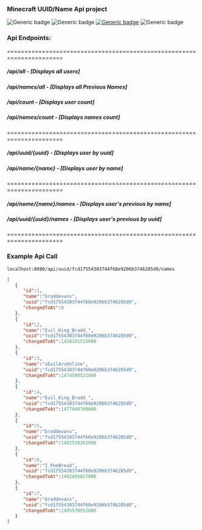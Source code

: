 ### Minecraft UUID/Name Api project
![Generic badge](https://img.shields.io/badge/spring_Version-2.3.1-red.svg?style=for-the-badge&logo=spring)
![Generic badge](https://img.shields.io/badge/project_language_level-java_11-green.svg?style=for-the-badge&logo=spring)
[![Generic badge](https://img.shields.io/badge/Spring_Share_Url-Click_Here-green.svg?style=for-the-badge&logo=spring)](https://start.spring.io/#!type=gradle-project&language=java&platformVersion=2.3.1.RELEASE&packaging=jar&jvmVersion=11&groupId=uk.co.breadhub&artifactId=mcapi&name=mcapi&description=Minecraft%20UserName%2FUUID%20API&packageName=uk.co.breadhub.mcapi&dependencies=devtools,lombok,configuration-processor,session,web,thymeleaf,mustache,jdbc,mysql,batch,codecentric-spring-boot-admin-server)
![Generic badge](https://img.shields.io/badge/Maintainer-braddevans-blue.svg?style=for-the-badge)

### Api Endpoints: 

====================================================================== 
#####    /api/all            -   [Displays all users]
#####    /api/names/all      -   [Displays all Previous Names]
#####    /api/count          -   [Displays user count]
#####    /api/names/count    -   [Displays names count]

======================================================================
#####    /api/uuid/{uuid}         -   [Displays user by uuid]
#####    /api/name/{name}         -   [Displays user by name]

======================================================================
#####    /api/name/{name}/names   -   [Displays user's previous by name]
#####    /api/uuid/{uuid}/names   -   [Displays user's previous by uuid]

======================================================================


### Example Api Call
`localhost:8080/api/uuid/fcd17554303744f68e9206b3746285d0/names`
```json
[
   {
      "id":1,
      "name":"braddevans",
      "uuid":"fcd17554303744f68e9206b3746285d0",
      "changedToAt":0
   },
   {
      "id":2,
      "name":"Evil_King_Bradd_",
      "uuid":"fcd17554303744f68e9206b3746285d0",
      "changedToAt":1428101515000
   },
   {
      "id":3,
      "name":"xEvilAruOnline",
      "uuid":"fcd17554303744f68e9206b3746285d0",
      "changedToAt":1474590521000
   },
   {
      "id":4,
      "name":"Evil_King_Bradd_",
      "uuid":"fcd17554303744f68e9206b3746285d0",
      "changedToAt":1477944700000
   },
   {
      "id":5,
      "name":"braddevans",
      "uuid":"fcd17554303744f68e9206b3746285d0",
      "changedToAt":1482538261000
   },
   {
      "id":6,
      "name":"I_PeeBread",
      "uuid":"fcd17554303744f68e9206b3746285d0",
      "changedToAt":1492856827000
   },
   {
      "id":7,
      "name":"braddevans",
      "uuid":"fcd17554303744f68e9206b3746285d0",
      "changedToAt":1495570952000
   }
]
```
